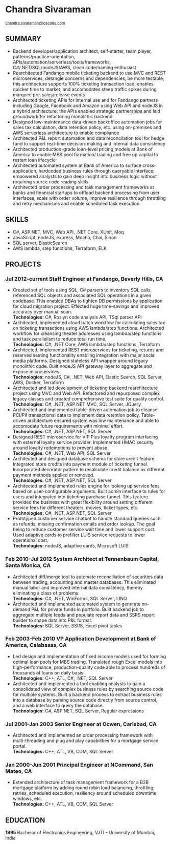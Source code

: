 # Chandra Sivaraman
<sup>chandra.sivaraman@loscode.com</sup>

## SUMMARY
- Backend developer/application architect, self-starter, team player, patterns/practice-orientation, APIs/automation/serverless/tools/frameworks, C#/.NET/SQL/nodeJS/AWS, clean code/naming enthusiast
- Rearchitected Fandango mobile ticketing backend to use MVC and REST microservices, detangle concerns and dependencies, be more testable; this architecture supports 100% ticketing transaction load, enables quicker time to market, and accomodates steep traffic spikes during marquee pre-sales/release events
- Architected ticketing APIs for internal use and for Fandango partners including Google, Facebook and Amazon using Web API and nodeJS in a hybrid architecture; the APIs enabled strategic partnerships and laid groundwork for refactoring monolithic backend
- Designed low-maintenance data-driven backoffice automation jobs for sales tax calculation, data retention policy, etc. using on-premises and AWS serverless architecture to enable compliance
- Architected P&L report automation and data reconcilation tool for hedge fund to support real-time decision-making and internal data consistency
- Architected production-grade loan-level pricing models at Bank of America to enable MBS pool formation/ trading and free up capital to restart loan lifecycle
- Architected automated system at Bank of America to surface cross-application, hardcoded business rules through queryable interface; empowered analysts to gain deep insight into business logic without requiring source code reading skills
- Architected order processing and task management frameworks at banks and financial startups to offload backend processing from user interfaces, scale with order volume, improve resilience through throttling and retry mechanisms and enable scheduled task execution

## SKILLS
- C#, ASP.NET, MVC, Web API, .NET Core, XUnit, Moq
- JavaScript, nodeJS, express, Mocha, Chai, Sinon
- SQL server, ElasticSearch
- AWS lambda, step functions, Terraform, ELK

## PROJECTS
### Jul 2012-current Staff Engineer at Fandango, Beverly Hills, CA

* Created set of tools using SQL, C# parsers to inventory SQL calls, referenced SQL objects and associated SQL operations in a given codebase. This enabled DBAs to tighten DB permissions by application for cloud migration project. Effected huge time-savings and improved accuracy over manual scan.  
**Technologies:** C#, Roslyn code analysis API, TSql parser API
* Architected, implemented cloud batch workflow for calculating sales tax on ticketing transactions using AWS lambda/step functions. Architected workflow for cleansing theater addresses using lambda/step functions and task parallelism to reduce total run time.  
**Technologies:** C#, .NET Core, AWS lambda/step functions, Terraform
* Architected, implemented REST microservices for ticketing, returns and reserved seating functionality enabling integration with major social media platforms. Designed stateless API wrapper around legacy monolithic code. Built nodeJS API gateway layer to aggregate and expose microservices.  
**Technologies:** nodeJS, C#, .NET, Web API, Elastic Search, SQL Server, AWS, Docker, Terraform
* Architected and led development of ticketing backend rearchitecture project using MVC and Web API. Refactored and repurposed complex legacy classes and created comprehensive test suite for quality control.  
**Technologies:** C#, .NET, ASP.NET MVC, SQL Server, JQuery
* Architected and implemented table-driven automation job to cleanse PCI/PII transactional data to implement data retention policy. Table-driven architecture ensured system was low maintenance and able to accomodate future requirements with minimal effort.  
**Technologies:** C#, .NET, ASP.NET, SQL Server
* Designed REST microservice for VIP Plus loyalty program interfacing with  external loyalty service provider. Implemented HMAC security around loyalty redemptions to prevent abuse.  
**Technologies:** C#, .NET, Web API, SQL Server
* Architected and designed database schema for store credit feature. Integrated store credits into payment module of ticketing funnel. Incorporated decorator pattern to recalculate credit balance as different payment methods applied or removed.  
**Technologies:** C#, .NET, ASP.NET, SQL Server
* Architected and implemented rules engine for looking up service fees based on user-configurable arguments. Built admin interface to rules for users and integrated into ticketing purchase funnel. This feature provided the business with great flexibility around setting different service fees for different theaters, movies, ticket types, etc.  
**Technologies:** C#, .NET, ASP.NET, SQL Server
* Prototyped customer service chatbot to handle standard queries such as refunds, missing confirmation emails and order lookup. The goal being to  reduce customer service wait time and lower support cost. Used adaptive cards to prefilter LUIS service requests to lower operational cost.  
**Technologies:** nodeJS, adaptive cards, Microsoft LUIS  

### Feb 2010-Jul 2012 System Architect at Tennenbaum Capital, Santa Monica, CA
* Architected diff/merge tool to automate reconciliation of securities data  between trading, accounting and master databases. This eliminated manual labor and improved internal data consistency, thereby eliminating a class of problems.  
**Technologies:** C#, .NET, WinForms, SQL Server, LINQ
* Architected and implemented automated system to generate on-demand P&L for private funds in portfolio. Built backend job to aggregate multiple feeds and populate report data and SSRS report builder to shape data into P&L format.  
**Technologies:** SQL Server, SSRS, Excel pivot tables  

### Feb 2003-Feb 2010 VP Application Development at Bank of America, Calabasas, CA   
* Led design and implementation of fixed income models used for forming optimal loan pools for MBS trading. Translated rough Excel models into high-performance, production-quality code able to process hundreds of thousands of loans on daily basis.  
**Technologies:** C++, ATL, C#, .NET, SQL Server
* Architected and implemented a tool enabling analysts to gain a consolidated view of complex business rules by searching source code for multiple systems. Built a backend process to extract business rules into a database by parsing source code directly from source control, and a web interface to query the database.  
**Technologies:** C#, ASP.NET, SQL Server, Regular expressions

### Jul 2001-Jan 2003 Senior Engineer at Ocwen, Carlsbad, CA
* Architected and implemented an order processing framework with multi-threading and plug and play capabilities for a mortgage service portal.  
**Technologies:** C++, ATL, VB, COM, SQL Server

### Jan 2000-Jun 2001 Principal Engineer at NCommand, San Mateo, CA
* Extended architecture of task management framework for a B2B mortgage platform by adding round robin load balancing, throttling, retries,  scheduled execution, resiliency around scheduled downtime windows, etc.  
**Technologies:** C++, ATL, VB, COM, SQL Server

## EDUCATION
**1995** Bachelor of Electronics Engineering, VJTI - University of Mumbai, India
